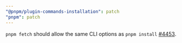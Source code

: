 ```yaml
---
"@pnpm/plugin-commands-installation": patch
"pnpm": patch
---
```


`pnpm fetch` should allow the same CLI options as `pnpm install` [#4453](https://github.com/pnpm/pnpm/issues/4453).
